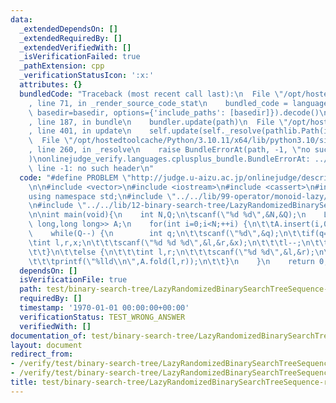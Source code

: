 ```yaml
---
data:
  _extendedDependsOn: []
  _extendedRequiredBy: []
  _extendedVerifiedWith: []
  _isVerificationFailed: true
  _pathExtension: cpp
  _verificationStatusIcon: ':x:'
  attributes: {}
  bundledCode: "Traceback (most recent call last):\n  File \"/opt/hostedtoolcache/Python/3.10.11/x64/lib/python3.10/site-packages/onlinejudge_verify/documentation/build.py\"\
    , line 71, in _render_source_code_stat\n    bundled_code = language.bundle(stat.path,\
    \ basedir=basedir, options={'include_paths': [basedir]}).decode()\n  File \"/opt/hostedtoolcache/Python/3.10.11/x64/lib/python3.10/site-packages/onlinejudge_verify/languages/cplusplus.py\"\
    , line 187, in bundle\n    bundler.update(path)\n  File \"/opt/hostedtoolcache/Python/3.10.11/x64/lib/python3.10/site-packages/onlinejudge_verify/languages/cplusplus_bundle.py\"\
    , line 401, in update\n    self.update(self._resolve(pathlib.Path(included), included_from=path))\n\
    \  File \"/opt/hostedtoolcache/Python/3.10.11/x64/lib/python3.10/site-packages/onlinejudge_verify/languages/cplusplus_bundle.py\"\
    , line 260, in _resolve\n    raise BundleErrorAt(path, -1, \"no such header\"\
    )\nonlinejudge_verify.languages.cplusplus_bundle.BundleErrorAt: ../../lib/99-operator/monoid-lazy/MonoidRangeSumRangeAdd.cpp:\
    \ line -1: no such header\n"
  code: "#define PROBLEM \"http://judge.u-aizu.ac.jp/onlinejudge/description.jsp?id=DSL_2_G\"\
    \n\n#include <vector>\n#include <iostream>\n#include <cassert>\n#include <queue>\n\
    using namespace std;\n#include \"../../lib/99-operator/monoid-lazy/MonoidRangeSumRangeAdd.cpp\"\
    \n#include \"../../lib/12-binary-search-tree/LazyRandomizedBinarySearchTreeSequence.cpp\"\
    \n\nint main(void){\n    int N,Q;\n\tscanf(\"%d %d\",&N,&Q);\n    LazyRandomizedBinarySearchTreeSequence<MonoidRangeSumRangeAdd<long\
    \ long,long long>> A;\n    for(int i=0;i<N;++i) {\n\t\tA.insert(i,0);\n    }\n\
    \    while(Q--) {\n        int q;\n\t\tscanf(\"%d\",&q);\n\t\tif(q==0) {\n\t\t\
    \tint l,r,x;\n\t\t\tscanf(\"%d %d %d\",&l,&r,&x);\n\t\t\tl--;\n\t\t\tA.operate(l,r,x);\n\
    \t\t}\n\t\telse {\n\t\t\tint l,r;\n\t\t\tscanf(\"%d %d\",&l,&r);\n\t\t\tl--;\n\
    \t\t\tprintf(\"%lld\\n\",A.fold(l,r));\n\t\t}\n    }\n    return 0;\n}"
  dependsOn: []
  isVerificationFile: true
  path: test/binary-search-tree/LazyRandomizedBinarySearchTreeSequence-rsqraq.test.cpp
  requiredBy: []
  timestamp: '1970-01-01 00:00:00+00:00'
  verificationStatus: TEST_WRONG_ANSWER
  verifiedWith: []
documentation_of: test/binary-search-tree/LazyRandomizedBinarySearchTreeSequence-rsqraq.test.cpp
layout: document
redirect_from:
- /verify/test/binary-search-tree/LazyRandomizedBinarySearchTreeSequence-rsqraq.test.cpp
- /verify/test/binary-search-tree/LazyRandomizedBinarySearchTreeSequence-rsqraq.test.cpp.html
title: test/binary-search-tree/LazyRandomizedBinarySearchTreeSequence-rsqraq.test.cpp
---
```

